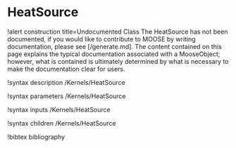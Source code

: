 <!-- MOOSE Documentation Stub: Remove this when content is added. -->

# HeatSource

!alert construction title=Undocumented Class
The HeatSource has not been documented, if you would like to contribute to MOOSE by
writing documentation, please see [/generate.md]. The content contained on this page explains
the typical documentation associated with a MooseObject; however, what is contained is ultimately
determined by what is necessary to make the documentation clear for users.

!syntax description /Kernels/HeatSource

!syntax parameters /Kernels/HeatSource

!syntax inputs /Kernels/HeatSource

!syntax children /Kernels/HeatSource

!bibtex bibliography
